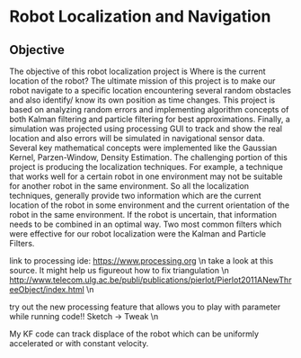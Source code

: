 # Robot Localization and Navigation

## Objective
The objective of this robot localization project is Where is the current location of the robot? The ultimate mission of this project is to make our  robot navigate to a specific location encountering several random obstacles and also identify/ know its own position as time changes. This project is based on analyzing random errors and implementing algorithm concepts of both Kalman filtering and particle filtering for best approximations. Finally, a simulation was projected using processing GUI  to track and show the real location and also errors will be simulated in navigational sensor data. 
Several key mathematical concepts were implemented like the Gaussian Kernel, Parzen-Window, Density Estimation. The challenging portion of this project is producing the localization techniques. For example, a technique that works well for a certain robot in one environment may not be suitable for another robot in the same environment. So all the localization techniques, generally provide two information which are the current location of the robot in some environment and the current orientation  of the robot in the same environment. If the robot is uncertain, that information needs to be combined in an optimal way. Two most common filters which were effective for our robot localization were the Kalman and Particle Filters. 



link to processing ide: https://www.processing.org \n
take a look at this source. It might help us figureout how to fix triangulation \n
http://www.telecom.ulg.ac.be/publi/publications/pierlot/Pierlot2011ANewThreeObject/index.html \n

try out the new processing feature that allows you to play with parameter while running code!! Sketch -> Tweak \n

My KF code can track displace of the robot which can be uniformly accelerated or with constant velocity.
